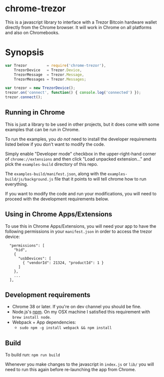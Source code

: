 # chrome-trezor

This is a javascript library to interface with a Trezor Bitcoin hardware
wallet directly from the Chrome browser.  It will work in Chrome on all
platforms and also on Chromebooks.

# Synopsis

```javascript
var Trezor         = require('chrome-trezor'),
    TrezorDevice   = Trezor.Device,
    TrezorMessage  = Trezor.Message,
    TrezorMessages = Trezor.Messages;

var trezor = new TrezorDevice();
trezor.on('connect', function() { console.log('connected') });
trezor.connect();
```

## Running in Chrome

This is just a library to be used in other projects, but it does come with
some examples that can be run in Chrome.

To run the examples, you *do not* need to install the developer requirements
listed below if you don't want to modify the code.

Simply enable "Developer mode" checkbox in the upper-right-hand corner of
`chrome://extensions` and then click "Load unpacked extension..." and pick
the `examples-build` directory of this repo.

The `examples-build/manifest.json`, along with the
`examples-build/js/background.js` file that it points to will tell chrome
how to run everything.

If you want to modify the code and run your modifications, you will need to
proceed with the development requirements below.

## Using in Chrome Apps/Extensions

To use this in Chrome Apps/Extensions, you will need your app to have
the following permissions in your `manifest.json` in order to access
the trezor device:

```
  "permissions": [
    "hid",
    {
      "usbDevices": [
        { "vendorId": 21324, "productId": 1 }
      ]
    },
    ...
  ],
```

## Development requirements

  * Chrome 38 or later. If you're on dev channel you should be fine.
  * Node.js's [npm](https://www.npmjs.org/). On my OSX machine I
    satisfied this requirement with `brew install node`.
  * Webpack + App dependencies:
    * `sudo npm -g install webpack && npm install`

## Build

To build run: `npm run build`

Whenever you make changes to the javascript in `index.js` or `lib/` you will
need to run this again before re-launching the app from Chrome.

